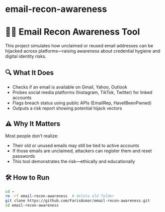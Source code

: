# email-recon-awareness
# 🕵️‍♂️ Email Recon Awareness Tool

This project simulates how unclaimed or reused email addresses can be hijacked across platforms—raising awareness about credential hygiene and digital identity risks.

## 🔍 What It Does

- Checks if an email is available on Gmail, Yahoo, Outlook
- Probes social media platforms (Instagram, TikTok, Twitter) for linked accounts
- Flags breach status using public APIs (EmailRep, HaveIBeenPwned)
- Outputs a risk report showing potential hijack vectors

## ⚠️ Why It Matters

Most people don’t realize:
- Their old or unused emails may still be tied to active accounts
- If those emails are unclaimed, attackers can register them and reset passwords
- This tool demonstrates the risk—ethically and educationally

## 🛠️ How to Run

```bash
cd ~
rm -rf email-recon-awareness  # delete old folder
git clone https://github.com/FarisAsmar/email-recon-awareness.git
cd email-recon-awareness
